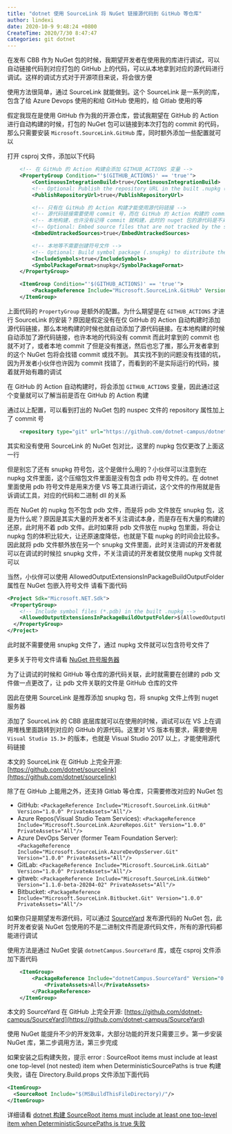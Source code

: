 ```yaml
---
title: "dotnet 使用 SourceLink 将 NuGet 链接源代码到 GitHub 等仓库"
author: lindexi
date: 2020-10-9 9:48:24 +0800
CreateTime: 2020/7/30 8:47:47
categories: git dotnet
---
```


在发布 CBB 作为 NuGet 包的时候，我期望开发者在使用我的库进行调试，可以自动链接代码到对应打包的 GitHub 上的代码，可以从本地拿到对应的源代码进行调试。这样的调试方式对于开源项目来说，将会很方便

<!--more-->


<!-- CreateTime:2020/7/30 8:47:47 -->

<!-- 发布 -->

使用方法很简单，通过 SourceLink 就能做到。这个 SourceLink 是一系列的库，包含了给 Azure Devops 使用的和给 GitHub 使用的，给 Gitlab 使用的等

假定我现在是使用 GitHub 作为我的开源仓库，尝试我期望在 GitHub 的 Action 进行自动构建的时候，打包的 NuGet 包可以链接到本次打包的 commit 的代码，那么只需要安装 `Microsoft.SourceLink.GitHub` 库，同时额外添加一些配置就可以

打开 csproj 文件，添加以下代码

```xml
    <!-- 在 GitHub 的 Action 构建会添加 GITHUB_ACTIONS 变量 -->
    <PropertyGroup Condition="'$(GITHUB_ACTIONS)' == 'true'">
        <ContinuousIntegrationBuild>true</ContinuousIntegrationBuild>
        <!-- Optional: Publish the repository URL in the built .nupkg (in the NuSpec <Repository> element) -->
        <PublishRepositoryUrl>true</PublishRepositoryUrl>

        <!-- 只有在 GitHub 的 Action 构建才能使用源代码链接 -->
        <!-- 源代码链接需要使用 commit 号，而在 GitHub 的 Action 构建的 commit 才是对的 -->
        <!-- 本地构建，也许没有记得 commit 就构建，此时的 nuget 包的源代码是不对的，上传上去会让调试诡异 -->
        <!-- Optional: Embed source files that are not tracked by the source control manager in the PDB -->
        <EmbedUntrackedSources>true</EmbedUntrackedSources>

        <!-- 本地等不需要创建符号文件 -->
        <!-- Optional: Build symbol package (.snupkg) to distribute the PDB containing Source Link -->
        <IncludeSymbols>true</IncludeSymbols>
        <SymbolPackageFormat>snupkg</SymbolPackageFormat>
    </PropertyGroup>

    <ItemGroup Condition="'$(GITHUB_ACTIONS)' == 'true'">
        <PackageReference Include="Microsoft.SourceLink.GitHub" Version="1.0.0" PrivateAssets="All"/>
    </ItemGroup>
```

上面代码的 `PropertyGroup` 是额外的配置。为什么期望是在 `GITHUB_ACTIONS` 才进行 SourceLink 的安装？原因是假定没有在仅 GitHub 的 Action 自动构建时添加源代码链接，那么本地构建的时候也就自动添加了源代码链接。在本地构建的时候自动添加了源代码链接，也许本地的代码没有 commit 而此时拿到的 commit 也就不对了，或者本地 commit 了但是没有推送，然后也忘了推，那么开发者拿到的这个 NuGet 包将会找错 commit 或找不到。 其实找不到的问题没有找错的坑，因为开发者小伙伴也许因为 commit 找错了，而看到的不是实际运行的代码，接着就开始有趣的调试

在 GitHub 的 Action 自动构建时，将会添加 `GITHUB_ACTIONS` 变量，因此通过这个变量就可以了解当前是否在 GitHub 的 Action 构建

通过以上配置，可以看到打出的 NuGet 包的 nuspec 文件的 repository 属性加上了 commit 号

```xml
    <repository type="git" url="https://github.com/dotnet-campus/dotnetCampus.ClrAttachedProperty" commit="8308afac4666e0b002d66e04c82f97203e0b06a2" />
```

其实和没有使用 SourceLink 的 NuGet 包对比，这里的 nupkg 包仅更改了上面这一行

但是别忘了还有 snupkg 符号包，这个是做什么用的？小伙伴可以注意到在 nupkg 文件里面，这个压缩包文件里面是没有包含 pdb 符号文件的。在 dotnet 里面使用 pdb 符号文件是用来方便 VS 等工具进行调试，这个文件的作用就是告诉调试工具，对应的代码和二进制 dll 的关系

而在 NuGet 的 nupkg 包不包含 pdb 文件，而是将 pdb 文件放在 snupkg 包，这是为什么呢？原因是其实大量的开发者不关注调试本身，而是存在有大量的构建的还原，此时用不着 pdb 文件。此时如果将 pdb 文件放在 nupkg 包里面，将会让 nupkg 包的体积比较大，让还原速度降低，也就是下载 nupkg 的时间会比较多。因此就将 pdb 文件额外放在另一个 snupkg 文件里面，此时关注调试的开发者就可以在调试的时候拉 snupkg 文件，不关注调试的开发者就仅使用 nupkg 文件就可以

当然，小伙伴可以使用 AllowedOutputExtensionsInPackageBuildOutputFolder 属性在 NuGet 包嵌入符号文件 请看下面代码

```xml
<Project Sdk="Microsoft.NET.Sdk">
 <PropertyGroup>
    <!-- Include symbol files (*.pdb) in the built .nupkg -->
    <AllowedOutputExtensionsInPackageBuildOutputFolder>$(AllowedOutputExtensionsInPackageBuildOutputFolder);.pdb</AllowedOutputExtensionsInPackageBuildOutputFolder>
  </PropertyGroup>
</Project>
```

此时就不需要使用 snupkg 文件了，通过 nupkg 文件就可以包含符号文件了

更多关于符号文件请看 [NuGet 符号服务器](https://blog.lindexi.com/post/NuGet-%E7%AC%A6%E5%8F%B7%E6%9C%8D%E5%8A%A1%E5%99%A8.html)

为了让调试的时候和 GitHub 等仓库的源代码关联，此时就需要在创建的 pdb 文件做一点更改了，让 pdb 文件关联的文件是 GitHub 仓库的文件

因此在使用 SourceLink 是推荐添加 snupkg 包，将 snupkg 文件上传到 nuget 服务器

添加了 SourceLink 的 CBB 底层库就可以在使用的时候，调试可以在 VS 上在调用堆栈里面跳转到对应的 GitHub 的源代码。这里对 VS 版本有要求，需要使用 `Visual Studio 15.3+` 的版本，也就是 Visual Studio 2017 以上，才能使用源代码链接

本文的 SourceLink 在 GitHub 上完全开源: [https://github.com/dotnet/sourcelink](https://github.com/dotnet/sourcelink)

除了在 GitHub 上能用之外，还支持 Gitlab 等仓库，只需要修改对应的 NuGet 包

- GitHub: `<PackageReference Include="Microsoft.SourceLink.GitHub" Version="1.0.0" PrivateAssets="All"/>`
- Azure Repos(Visual Studio Team Services): `<PackageReference Include="Microsoft.SourceLink.AzureRepos.Git" Version="1.0.0" PrivateAssets="All"/>`
- Azure DevOps Server (former Team Foundation Server): `<PackageReference Include="Microsoft.SourceLink.AzureDevOpsServer.Git" Version="1.0.0" PrivateAssets="All"/>`
- GitLab: `<PackageReference Include="Microsoft.SourceLink.GitLab" Version="1.0.0" PrivateAssets="All"/>`
- gitweb: `<PackageReference Include="Microsoft.SourceLink.GitWeb" Version="1.1.0-beta-20204-02" PrivateAssets="All"/>`
- Bitbucket: `<PackageReference Include="Microsoft.SourceLink.Bitbucket.Git" Version="1.0.0" PrivateAssets="All"/>`

如果你只是期望发布源代码，可以通过 [SourceYard](https://github.com/dotnet-campus/SourceYard) 发布源代码的 NuGet 包，此时开发者安装 NuGet 包使用的不是二进制文件而是源代码文件，所有的源代码都能进行调试

使用方法是通过 NuGet 安装 `dotnetCampus.SourceYard` 库，或在 csproj 文件添加下面代码

```xml
    <ItemGroup>
        <PackageReference Include="dotnetCampus.SourceYard" Version="0.1.19099-alpha">
            <PrivateAssets>All</PrivateAssets>
        </PackageReference>
    </ItemGroup>
```

本文的 SourceYard 在 GitHub 上完全开源: [https://github.com/dotnet-campus/SourceYard](https://github.com/dotnet-campus/SourceYard)

使用 NuGet 能提升不少的开发效率，大部分功能的开发只需要三步。第一步安装 NuGet 库，第二步调用方法，第三步完成

如果安装之后构建失败，提示 error : SourceRoot items must include at least one top-level (not nested) item when DeterministicSourcePaths is true 构建失败，请在 Directory.Build.props 文件添加下面代码

```xml
<ItemGroup>
  <SourceRoot Include="$(MSBuildThisFileDirectory)/"/>
</ItemGroup>
```

详细请看 [dotnet 构建 SourceRoot items must include at least one top-level item when DeterministicSourcePaths is true 失败](https://blog.lindexi.com/post/dotnet-%E6%9E%84%E5%BB%BA-SourceRoot-items-must-include-at-least-one-top-level-item-when-DeterministicSourcePaths-is-true-%E5%A4%B1%E8%B4%A5.html )

